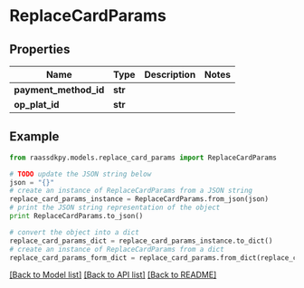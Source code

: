 # ReplaceCardParams


## Properties
Name | Type | Description | Notes
------------ | ------------- | ------------- | -------------
**payment_method_id** | **str** |  | 
**op_plat_id** | **str** |  | 

## Example

```python
from raassdkpy.models.replace_card_params import ReplaceCardParams

# TODO update the JSON string below
json = "{}"
# create an instance of ReplaceCardParams from a JSON string
replace_card_params_instance = ReplaceCardParams.from_json(json)
# print the JSON string representation of the object
print ReplaceCardParams.to_json()

# convert the object into a dict
replace_card_params_dict = replace_card_params_instance.to_dict()
# create an instance of ReplaceCardParams from a dict
replace_card_params_form_dict = replace_card_params.from_dict(replace_card_params_dict)
```
[[Back to Model list]](../README.md#documentation-for-models) [[Back to API list]](../README.md#documentation-for-api-endpoints) [[Back to README]](../README.md)



